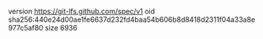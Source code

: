 version https://git-lfs.github.com/spec/v1
oid sha256:440e24d00ae1fe6637d232fd4baa54b606b8d8418d2311f04a33a8e977c5af80
size 6936
